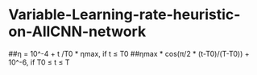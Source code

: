 # Variable-Learning-rate-heuristic-on-AllCNN-network

##η = 10^-4 + t /T0 * ηmax, if t ≤ T0
##ηmax * cos(π/2 * (t-T0)/(T-T0)) + 10^-6,    if T0 ≤ t ≤ T
                                                                
